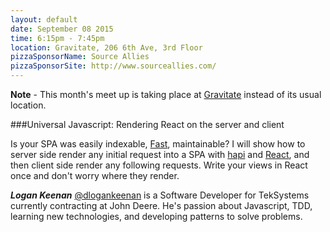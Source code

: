 ```yaml
---
layout: default
date: September 08 2015
time: 6:15pm - 7:45pm
location: Gravitate, 206 6th Ave, 3rd Floor
pizzaSponsorName: Source Allies
pizzaSponsorSite: http://www.sourceallies.com/
---
```


**Note** - This month's meet up is taking place at [Gravitate](http://www.gravitatedsm.com/) instead of its usual location.

###Universal Javascript: Rendering React on the server and client

Is your SPA was easily indexable, [Fast](https://blog.twitter.com/2012/improving-performance-on-twittercom), maintainable?  I will show how to server side render any initial request into a SPA with [hapi](http://hapijs.com/) and [React](http://facebook.github.io/react/), and then client side render any following requests.  Write your views in React once and don't worry where they render.

***Logan Keenan*** [@dlogankeenan](https://twitter.com/dlogankeenan) is a Software Developer for TekSystems currently contracting at John Deere.  He's passion about Javascript, TDD, learning new technologies, and developing patterns to solve problems. 


